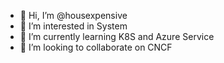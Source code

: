 - 👋 Hi, I’m @housexpensive
- 👀 I’m interested in System
- 🌱 I’m currently learning K8S and Azure Service
- 💞️ I’m looking to collaborate on CNCF

<!---
housexpensive/housexpensive is a ✨ special ✨ repository because its `README.md` (this file) appears on your GitHub profile.
You can click the Preview link to take a look at your changes.
--->

